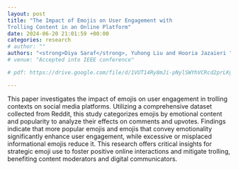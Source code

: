 ```yaml
---
layout: post
title: "The Impact of Emojis on User Engagement with
Trolling Content in an Online Platform"
date: 2024-06-20 21:01:59 +00:00
categories: research
# author: ""
authors: "<strong>Diya Saraf</strong>, Yuhong Liu and Hooria Jazaieri "
# venue: "Accepted into IEEE conference"

# pdf: https://drive.google.com/file/d/1VUT14Ry8mJi-pNylSWYhVCRcd2prLKgg/view?usp=sharing

---
```

This paper investigates the impact of emojis on
user engagement in trolling contexts on social media platforms.
Utilizing a comprehensive dataset collected from Reddit, this
study categorizes emojis by emotional content and popularity to
analyze their effects on comments and upvotes. Findings indicate
that more popular emojis and emojis that convey emotionality significantly enhance user engagement, while excessive or
misplaced informational emojis reduce it. This research offers
critical insights for strategic emoji use to foster positive online
interactions and mitigate trolling, benefiting content moderators
and digital communicators.
